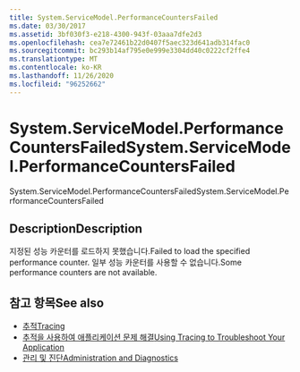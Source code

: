 ```yaml
---
title: System.ServiceModel.PerformanceCountersFailed
ms.date: 03/30/2017
ms.assetid: 3bf030f3-e218-4300-943f-03aaa7dfe2d3
ms.openlocfilehash: cea7e72461b22d0407f5aec323d641adb314fac0
ms.sourcegitcommit: bc293b14af795e0e999e3304dd40c0222cf2ffe4
ms.translationtype: MT
ms.contentlocale: ko-KR
ms.lasthandoff: 11/26/2020
ms.locfileid: "96252662"
---
```

# <a name="systemservicemodelperformancecountersfailed"></a><span data-ttu-id="25c3c-102">System.ServiceModel.PerformanceCountersFailed</span><span class="sxs-lookup"><span data-stu-id="25c3c-102">System.ServiceModel.PerformanceCountersFailed</span></span>

<span data-ttu-id="25c3c-103">System.ServiceModel.PerformanceCountersFailed</span><span class="sxs-lookup"><span data-stu-id="25c3c-103">System.ServiceModel.PerformanceCountersFailed</span></span>  
  
## <a name="description"></a><span data-ttu-id="25c3c-104">Description</span><span class="sxs-lookup"><span data-stu-id="25c3c-104">Description</span></span>  

 <span data-ttu-id="25c3c-105">지정된 성능 카운터를 로드하지 못했습니다.</span><span class="sxs-lookup"><span data-stu-id="25c3c-105">Failed to load the specified performance counter.</span></span> <span data-ttu-id="25c3c-106">일부 성능 카운터를 사용할 수 없습니다.</span><span class="sxs-lookup"><span data-stu-id="25c3c-106">Some performance counters are not available.</span></span>  
  
## <a name="see-also"></a><span data-ttu-id="25c3c-107">참고 항목</span><span class="sxs-lookup"><span data-stu-id="25c3c-107">See also</span></span>

- [<span data-ttu-id="25c3c-108">추적</span><span class="sxs-lookup"><span data-stu-id="25c3c-108">Tracing</span></span>](index.md)
- [<span data-ttu-id="25c3c-109">추적을 사용하여 애플리케이션 문제 해결</span><span class="sxs-lookup"><span data-stu-id="25c3c-109">Using Tracing to Troubleshoot Your Application</span></span>](using-tracing-to-troubleshoot-your-application.md)
- [<span data-ttu-id="25c3c-110">관리 및 진단</span><span class="sxs-lookup"><span data-stu-id="25c3c-110">Administration and Diagnostics</span></span>](../index.md)
